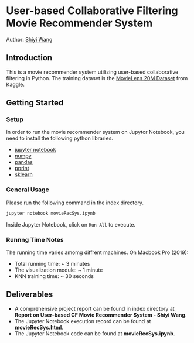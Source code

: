 # User-based Collaborative Filtering Movie Recommender System

Author: [Shiyi Wang](mailto:swang793@gatech.edu)

## Introduction

This is a movie recommender system utilizing user-based collaborative filtering in Python. The training dataset is the [MovieLens 20M Dataset](https://www.kaggle.com/grouplens/movielens-20m-dataset?select=movie.csv) from Kaggle.

## Getting Started

### Setup

In order to run the movie recommender system on Jupytor Notebook, you need to install the following python libraries.

* [jupyter notebook](https://jupyter.org/install)
* [numpy](https://numpy.org/install/)
* [pandas](https://pandas.pydata.org/getting_started.html)
* [pprint](https://docs.python.org/3/library/pprint.html)
* [sklearn](https://scikit-learn.org/stable/install.html)

### General Usage

Please run the following command in the index directory.

```sh
jupyter notebook movieRecSys.ipynb 
```
Inside Jupyter Notebook, click on `Run All` to execute.
### Runnng Time Notes

The running time varies amomg diffrent machines. On Macbook Pro (2019):
* Total running time: ~ 3 minutes
* The visualization module: ~ 1 minute
* KNN training time: ~ 30 seconds


## Deliverables

* A comprehensive project report can be found in index directory at **Report on User-based CF Movie Recommender System - Shiyi Wang**.
* The Jupyter Notebook execution record can be found at **movieRecSys.html**.
* The Jupyter Notebook code can be found at **movieRecSys.ipynb**.
